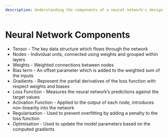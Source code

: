 ```yaml
---
description: Understanding the components of a neural network's design
---
```


# Neural Network Components

* Tensor - The key data structure which flows through the network
* Nodes - Individual units, connected using weights and grouped within layers
* Weights - Weighted connections between nodes
* Bias term - An offset parameter which is added to the weighted sum of the inputs
* Gradients - Represent the partial derivatives of the loss function with respect weights and biases
* Loss Function - Measures the neural network’s predictions against the target values
* Activation Function - Applied to the output of each node, introduces non-linearity into the network
* Regularisation - Used to prevent overfitting by adding a penalty to the loss function
* Optimisation - Used to update the model parameters based on the computed gradients
